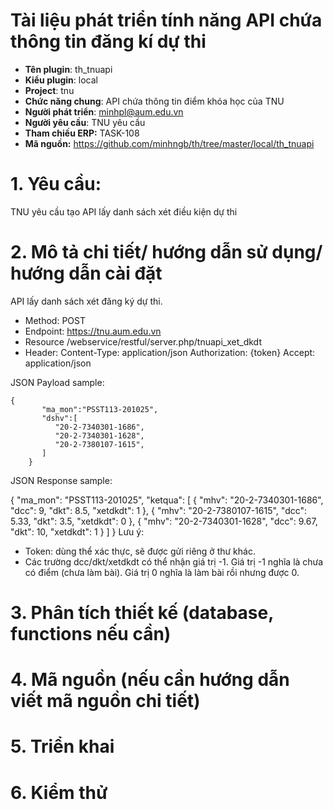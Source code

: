 # **Tài liệu phát triển tính năng API chứa thông tin đăng kí dự thi**

- **Tên plugin**: th_tnuapi
- **Kiểu plugin**: local
- **Project**:  tnu
- **Chức năng chung**: API chứa thông tin điểm khóa học của TNU
- **Người phát triển**: minhpl@aum.edu.vn
- **Người yêu cầu**: TNU yêu cầu
- **Tham chiếu ERP:** TASK-108
- **Mã nguồn:** https://github.com/minhngb/th/tree/master/local/th_tnuapi

# 1. Yêu cầu:

TNU yêu cầu tạo API lấy danh sách xét điều kiện dự thi

# 2. Mô tả chi tiết/ hướng dẫn sử dụng/ hướng dẫn cài đặt

API lấy danh sách xét đăng ký dự thi.

- Method: POST
- Endpoint: https://tnu.aum.edu.vn
- Resource /webservice/restful/server.php/tnuapi_xet_dkdt
- Header:
  Content-Type: application/json
  Authorization: {token}
  Accept: application/json

JSON Payload sample:

    {
           "ma_mon":"PSST113-201025",
           "dshv":[
              "20-2-7340301-1686",
              "20-2-7340301-1628",
              "20-2-7380107-1615",
           ]
        }
JSON Response sample:

{
   "ma_mon": "PSST113-201025",
   "ketqua":    [
            {
         "mhv": "20-2-7340301-1686",
         "dcc": 9,
         "dkt": 8.5,
         "xetdkdt": 1
      },
            {
         "mhv": "20-2-7380107-1615",
         "dcc": 5.33,
         "dkt": 3.5,
         "xetdkdt": 0
      },
            {
         "mhv": "20-2-7340301-1628",
         "dcc": 9.67,
         "dkt": 10,
         "xetdkdt": 1
      }
   ]
}
Lưu ý:

- Token: dùng thể xác thực, sẽ được gửi riêng ở thư khác.
- Các trường dcc/dkt/xetdkdt có thể nhận giá trị -1. Giá trị -1 nghĩa là chưa có điểm (chưa làm bài). Giá trị 0 nghĩa là làm bài rồi nhưng được 0.

# 3. Phân tích thiết kế (database, functions nếu cần)

# 4. Mã nguồn (nếu cần hướng dẫn viết mã nguồn chi tiết)

# 5. Triển khai

# 6. Kiểm thử
